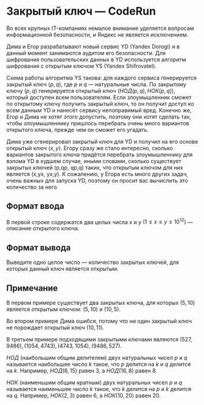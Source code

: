 # Закрытый ключ — CodeRun

Во всех крупных IT-компаниях немалое внимание уделяется вопросам информационной безопасности, и Яндекс не является исключением.

Дима и Егор разрабатывают новый сервис YD (Yandex Dorogi) и в данный момент занимаются аудитом его безопасности. Для шифрования пользовательских данных в YD используется алгоритм шифрования с открытым ключом YS (Yandex Shifrovatel).

Схема работы алгоритма YS такова: для каждого сервиса генерируется закрытый ключ $(p,q)$, где $p$ и $q$ — натуральные числа. По закрытому ключу $(p, q)$ генерируется открытый ключ $(НОД(p,q), НОК(p,q))$, который доступен всем пользователям. Если злоумышленник сможет по открытому ключу получить закрытый ключ, то он получит доступ ко всем данным YD и нанесёт сервису непоправимый вред. Конечно же, Егор и Дима не хотят этого допустить, поэтому они хотят сделать так, чтобы злоумышленнику пришлось перебрать очень много вариантов открытого ключа, прежде чем он сможет его угадать.

Дима уже сгенерировал закрытый ключ для YD и получил на его основе открытый ключ $(x,y)$. Егору сразу же стало интересно, сколько вариантов закрытого ключа придётся перебрать злоумышленнику для взлома YD в худшем случае, иными словами, сколько существует закрытых ключей (p,qp, qp,q) таких, что открытым ключом для них является (x,yx, yx,y). К сожалению, у Егора есть много других задач, очень важных для запуска YD, поэтому он просит вас вычислить это количество за него.

## Формат ввода

В первой строке содержатся два целых числа $x$ и $y$ $(1 \leq x \leq y \leq 10^{12})$ — описание открытого ключа.

## Формат вывода

Выведите одно целое число — количество закрытых ключей, для которых данный ключ является открытым.

## Примечание

В первом примере существует два закрытых ключа, для которых $(5,10)$ является открытым ключом: $(5,10)$ и $(10,5)$.

Во втором примере Дима ошибся, потому что ни один закрытый ключ не порождает открытый ключ $(10, 11)$.

В третьем примере подходящими закрытыми ключами являются $(527,9486), (1054,4743), (4743,1054), (9486,527)$.

$НОД$ (наибольшим общим делителем) двух натуральных чисел $p$ и $q$ называется наибольшее число $k$ такое, что $p$ делится на $k$ и $q$ делится на $k$. Например, $НОД(6,15)$ равен $3$, а $НОД(16,8)$ равен $8$.

$НОК$ (наименьшим общим кратным) двух натуральных чисел $p$ и $q$ называется наименьшее число $k$ такое, что $k$ делится на $p$ и $k$ делится на $q$. Например, $НОК(2,3)$ равен $6$, а $НОК(10,20)$ равен $20$.

